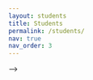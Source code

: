 ```yaml
---
layout: students
title: Students
permalink: /students/
nav: true
nav_order: 3
---
```


<!-- <h2> Postdocs </h2>

<p> 2019-2021, <a href="https://sites.google.com/view/tellacheneh/home">Nour Elhouda Tellache</a>

<h2> PhD students </h2>

<p> 2022-., <a href="https://louisbouvier.github.io/"> Leo Baty</a></p>

<p> 2022-., <a href="https://louisbouvier.github.io/"> Louis Bouvier</a></p>

<p> 2021-., <a href="https://conema.me/"> Emanuele Concas</a>, with <a href="https://lipn.univ-paris13.fr/~wolfler/">Roberto Wolfler Calvo</a></p>

<p> 2019-., <a href="http://cermics.enpc.fr/~dalleg/"> Guillaume Dalle</a>, supervised with <a href="https://ydecastro.github.io/">Yohann de Castro</a>. <a href="https://www.fondationdesponts.fr/prix-pasquet-guillaume-dalle/">Prix Pasquet 2021.</a> </p>

<!-- <h3> Former PhD students </h3>
 -->
 <!-- <p> 2018-2021, <a href="http://cermics.enpc.fr/~deschase/"> S�bastien Deschamps</a>, supervised with <a href="https://cermics.enpc.fr/~meuniefr/"> Fr�d�ric Meunier </a> (<a href="students/thesis_SD.pdf">thesis</a>)  </p>

<p> 2017-2020, <a href= "http://cermics.enpc.fr/~cohenv/"> Victor Cohen</a>, supervised with <a href="https://cermics.enpc.fr/~meuniefr/"> Fr�d�ric Meunier </a> (<a href="students/thesis_VC.pdf">thesis</a>) </p>

<h2> Students in internship </h2>

<p> 2022, Prunelle Vogler </p>

<p> 2021, Louis Bouvier, co-awarded ROADEF RO/AD Master�s Thesis Prize (prelimnary to his PhD Thesis) </p>

<p> 2021, Ahmed Boughdiri </p>

<p> 2020, Jean-Charles Le </p>

<p> 2019, Leo Baty </p>

<p> 2018, <a href="https://ctl.mit.edu/about/bio/julie-poullet">Julie Poullet</a>, prix de stage de la fondation de l'X </p>

<p> 2017, Oscar Clivio </p> --> -->


